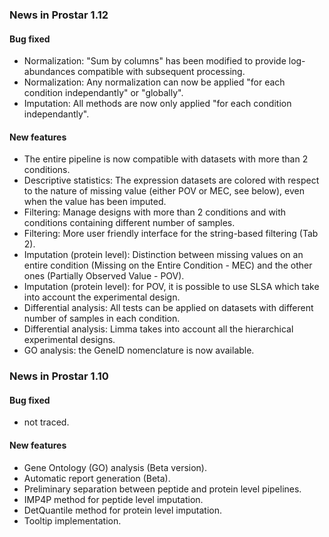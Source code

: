 
### News in Prostar 1.12

#### Bug fixed
* Normalization: "Sum by columns" has been modified to provide log-abundances compatible with subsequent processing.
* Normalization: Any normalization can now be applied "for each condition independantly" or "globally".
* Imputation: All methods are now only applied "for each condition independantly".

#### New features
* The entire pipeline is now compatible with datasets with more than 2 conditions.
* Descriptive statistics: The expression datasets are colored with respect to the nature of missing value (either POV or MEC, see below), even when the value has been imputed.
* Filtering: Manage designs with more than 2 conditions and with conditions containing different number of samples.
* Filtering: More user friendly interface for the string-based filtering (Tab 2).
* Imputation (protein level): Distinction between missing values on an entire condition (Missing on the Entire Condition - MEC) and the other ones (Partially Observed Value - POV).
* Imputation (protein level): for POV, it is possible to use SLSA which take into account the experimental design.
* Differential analysis: All tests can be applied on datasets with different number of samples in each condition.
* Differential analysis: Limma takes into account all the hierarchical experimental designs.
* GO analysis: the GeneID nomenclature is now available.

### News in Prostar 1.10

#### Bug fixed
* not traced.

#### New features
* Gene Ontology (GO) analysis (Beta version).
* Automatic report generation (Beta).
* Preliminary separation between peptide and protein level pipelines.
* IMP4P method for peptide level imputation.
* DetQuantile method for protein level imputation.
* Tooltip implementation.
